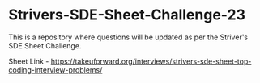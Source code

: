 # Strivers-SDE-Sheet-Challenge-23
This is a repository where questions will be updated as per the Striver's SDE Sheet Challenge.

Sheet Link - https://takeuforward.org/interviews/strivers-sde-sheet-top-coding-interview-problems/
